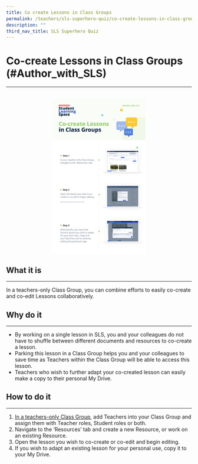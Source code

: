 ```yaml
---
title: Co create Lessons in Class Groups
permalink: /teachers/sls-superhero-quiz/co-create-lessons-in-class-groups/
description: ""
third_nav_title: SLS Superhero Quiz
---
```

<h1 class="page-title">Co-create Lessons in Class Groups (#Author_with_SLS)</h1>
<hr>
<br>
<div style="text-align:center;">
  <a target="_blank" href="/files/Marcomms/SLS%20Superhero%20Quiz/Author%201.pdf"> <img style="width:50%" src="/images/2Teacher/Marcomms/SLS%20Superhero%20Quiz/Author%201.png"></a>
</div>

<h2>What it is</h2>
<hr>
<p>In a teachers-only Class Group, you can combine efforts to easily co-create and co-edit Lessons collaboratively.</p>
<h2>Why do it</h2>
<hr>
<ul>
  <li>By working on a single lesson in SLS, you and your colleagues do not have to shuffle between different documents and resources to co-create a lesson.</li>
  <li>Parking this lesson in a Class Group helps you and your colleagues to save time as Teachers within the Class Group will be able to access this lesson.</li>
  <li>Teachers who wish to further adapt your co-created lesson can easily make a copy to their personal My Drive.</li>
</ul>
<h2>How to do it</h2>
<hr>
<ol>
  <li><a target="_blank" href="https://www.learning.moe.edu.sg/sls/teachers/user-guide/vle/teacher/ClassGroupManagement/CreateGroup.html">In a teachers-only Class Group</a>, add Teachers into your Class Group and assign them with Teacher roles, Student roles or both.</li>
  <li>Navigate to the ‘Resources’ tab and create a new Resource, or work on an existing Resource.</li>
  <li>Open the lesson you wish to co-create or co-edit and begin editing.</li>
  <li>If you wish to adapt an existing lesson for your personal use, copy it to your My Drive.</li>
</ol>